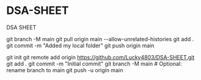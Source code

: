 # DSA-SHEET
DSA SHEET


git branch -M main
git pull origin main --allow-unrelated-histories
git add .
git commit -m "Added my local folder"
git push origin main



git init
git remote add origin https://github.com/Lucky4803/DSA-SHEET.git
git add .
git commit -m "Initial commit"
git branch -M main  # Optional: rename branch to main
git push -u origin main

